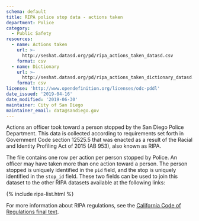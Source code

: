 ```yaml
---
schema: default
title: RIPA police stop data - actions taken
department: Police
category:
  - Public Safety
resources:
  - name: Actions taken
    url: >-
      http://seshat.datasd.org/pd/ripa_actions_taken_datasd.csv
    format: csv
  - name: Dictionary
    url: >-
      http://seshat.datasd.org/pd/ripa_actions_taken_dictionary_datasd.csv
    format: csv
license: 'http://www.opendefinition.org/licenses/odc-pddl'
date_issued: '2019-04-16'
date_modified: '2019-06-30'
maintainer: City of San Diego
maintainer_email: data@sandiego.gov
---
```

Actions an officer took toward a person stopped by the San Diego Police Department. This data is collected according to requirements set forth in Government Code section 12525.5 that was enacted as a result of the Racial and Identity Profiling Act of 2015 (AB 953), also known as RIPA.

<!--more-->

The file contains one row per action per person stopped by Police. An officer may have taken more than one action toward a person. The person stopped is uniquely identified in the `pid` field, and the stop is uniquely identified in the `stop_id` field. These two fields can be used to join this dataset to the other RIPA datasets available at the following links:

{% include ripa-list.html %}

For more information about RIPA regulations, see the [California Code of Regulations final text](https://oag.ca.gov/sites/all/files/agweb/pdfs/ripa/stop-data-reg-final-text-110717.pdf?).